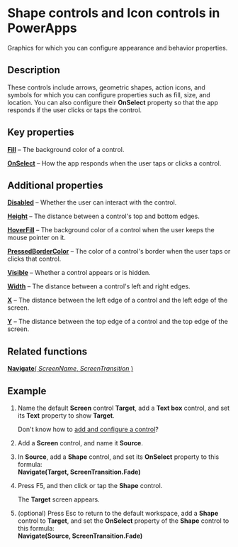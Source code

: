 <properties
    pageTitle="Shape controls and icon controls: reference | Microsoft PowerApps"
    description="Information, including properties and examples, about shape controls and icon controls"
    services=""
    suite="powerapps"
    documentationCenter="na"
    authors="aftowen"
    manager="erikre"
    editor=""
    tags=""/>

<tags
   ms.service="powerapps"
   ms.devlang="na"
   ms.topic="article"
   ms.tgt_pltfrm="na"
   ms.workload="na"
   ms.date="03/11/2016"
   ms.author="anneta"/>

# Shape controls and Icon controls in PowerApps #
Graphics for which you can configure appearance and behavior properties.

## Description ##
These controls include arrows, geometric shapes, action icons, and symbols for which you can configure properties such as fill, size, and location. You can also configure their **OnSelect** property so that the app responds if the user clicks or taps the control.

## Key properties ##

**[Fill](../properties/properties-color-border.md)** – The background color of a control.

**[OnSelect](../properties/properties-core.md)** – How the app responds when the user taps or clicks a control.

## Additional properties ##

**[Disabled](../properties/properties-core.md)** – Whether the user can interact with the control.

**[Height](../properties/properties-size-location.md)** – The distance between a control's top and bottom edges.

**[HoverFill](../properties/properties-color-border.md)** – The background color of a control when the user keeps the mouse pointer on it.

**[PressedBorderColor](../properties/properties-color-border.md)** – The color of a control's border when the user taps or clicks that control.

**[Visible](../properties/properties-core.md)** – Whether a control appears or is hidden.

**[Width](../properties/properties-size-location.md)** – The distance between a control's left and right edges.

**[X](../properties/properties-size-location.md)** – The distance between the left edge of a control and the left edge of the screen.

**[Y](../properties/properties-size-location.md)** – The distance between the top edge of a control and the top edge of the screen.

## Related functions ##

[**Navigate**( *ScreenName*, *ScreenTransition* )](function-navigate.md)

## Example ##
1. Name the default **Screen** control **Target**, add a **Text box** control, and set its **Text** property to show **Target**.

	Don't know how to [add and configure a control](add-configure-controls.md)?

1. Add a **Screen** control, and name it **Source**.

1. In **Source**, add a **Shape** control, and set its **OnSelect** property to this formula:
<br>**Navigate(Target, ScreenTransition.Fade)**

1. Press F5, and then click or tap the **Shape** control.

	The **Target** screen appears.

1. (optional) Press Esc to return to the default workspace, add a **Shape** control to **Target**, and set the **OnSelect** property of the **Shape** control to this formula:
<br>**Navigate(Source, ScreenTransition.Fade)**
